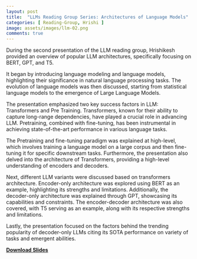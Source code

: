 ```yaml
---
layout: post
title:  "LLMs Reading Group Series: Architectures of Language Models"
categories: [ Reading-Group, Hrishi ]
image: assets/images/llm-02.png
comments: true
---
```


During the second presentation of the LLM reading group, Hrishikesh provided an overview of popular LLM architectures, specifically focusing on BERT, GPT, and T5.  

It began by introducing language modeling and language models, highlighting their significance in natural language processing tasks. The evolution of language models was then discussed, starting from statistical language models to the emergence of Large Language Models.

The presentation emphasized two key success factors in LLM: Transformers and Pre Training. Transformers, known for their ability to capture long-range dependencies, have played a crucial role in advancing LLM. Pretraining, combined with fine-tuning, has been instrumental in achieving state-of-the-art performance in various language tasks.

The Pretraining and fine-tuning paradigm was explained at high-level, which involves training a language model on a large corpus and then fine-tuning it for specific downstream tasks. Furthermore, the presentation also delved into the architecture of Transformers, providing a high-level understanding of encoders and decoders.

Next, different LLM variants were discussed based on transformers architecture. Encoder-only architecture was explored using BERT as an example, highlighting its strengths and limitations. Additionally, the decoder-only architecture was explained through GPT, showcasing its capabilities and constraints. The encoder-decoder architecture was also covered, with T5 serving as an example, along with its respective strengths and limitations.

Lastly, the presentation focused on the factors behind the trending popularity of decoder-only LLMs citing its SOTA performance on variety of tasks and emergent abilities.

[**Download Slides**](https://CIRES-Archive.github.io/assets/LLM-Architectures.pdf)
